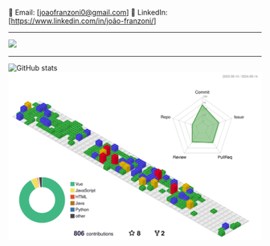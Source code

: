 📧 Email: [joaofranzoni0@gmail.com]
🔗 LinkedIn: [https://www.linkedin.com/in/joão-franzoni/] 
<hr>

![](https://komarev.com/ghpvc/?username=jvJUCA)

<hr>


![GitHub stats](https://github-readme-stats.vercel.app/api?username=jvJUCA&theme=great-gatsby&show_icons=true)
![](./profile-3d-contrib/profile-gitblock.svg)

